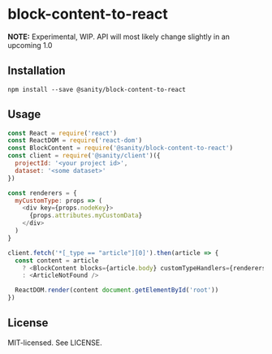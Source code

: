 # block-content-to-react

**NOTE:** Experimental, WIP. API will most likely change slightly in an upcoming 1.0

## Installation

`npm install --save @sanity/block-content-to-react`

## Usage

```js
const React = require('react')
const ReactDOM = require('react-dom')
const BlockContent = require('@sanity/block-content-to-react')
const client = require('@sanity/client')({
  projectId: '<your project id>',
  dataset: '<some dataset>'
})

const renderers = {
  myCustomType: props => (
    <div key={props.nodeKey}>
      {props.attributes.myCustomData}
    </div>
  )
}

client.fetch('*[_type == "article"][0]').then(article => {
  const content = article
    ? <BlockContent blocks={article.body} customTypeHandlers={renderers} />,
    : <ArticleNotFound />

  ReactDOM.render(content document.getElementById('root'))
})
```

## License

MIT-licensed. See LICENSE.
